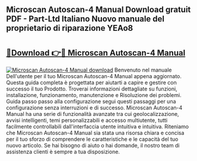 ## Microscan Autoscan-4 Manual Download gratuit PDF - Part-Ltd Italiano Nuovo manuale del proprietario di riparazione YEAo8

# <h2><a href="http://dfdrs36.blite.top/?on=Microscan+Autoscan-4+Manual">🔗Download 👉🔴 Microscan Autoscan-4 Manual</a></h2>

[![Microscan Autoscan-4 Manual download](https://i.imgur.com/lujVjoI.png)](http://dfdrs36.blite.top/?on=Microscan+Autoscan-4+Manual)
Benvenuto nel manuale Dell'utente per il tuo Microscan Autoscan-4 Manual appena aggiornato. Questa guida completa è progettata per aiutarti a capire e gestire con successo il tuo Prodotto. Troverai informazioni dettagliate su funzioni, installazione, funzionamento, manutenzione e Risoluzione dei problemi. Guida passo passo alla configurazione segui questi passaggi per una configurazione senza interruzioni e di successo. Microscan Autoscan-4 Manual ha una serie di funzionalità avanzate tra cui geolocalizzazione, avvisi intelligenti, temi personalizzabili e accesso multiutente, tutti facilmente controllabili dall'interfaccia utente intuitiva e intuitiva. Riteniamo che Microscan Autoscan-4 Manual sia stata una risorsa chiara e concisa per il tuo sforzo di comprendere le caratteristiche e le capacità del tuo nuovo articolo. Se hai bisogno di aiuto o hai domande, il nostro team di assistenza clienti è sempre a tua disposizione.
